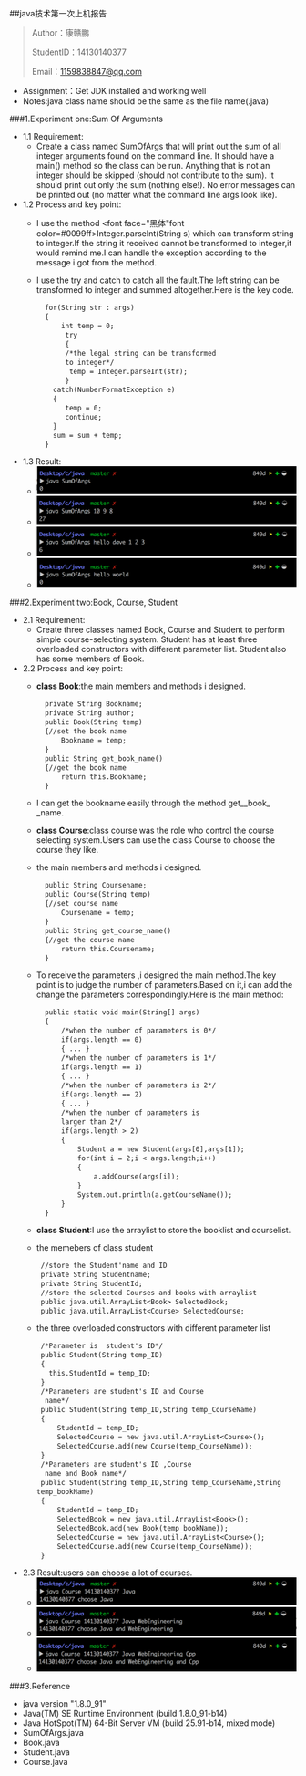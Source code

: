 ##java技术第一次上机报告

>Author：康赣鹏
>
>StudentID：14130140377
>
>Email：1159838847@qq.com

* Assignment：Get JDK installed and working well
* Notes:java class name should be the same as the file name(.java)

###1.Experiment one:Sum Of Arguments

* 1.1 Requirement:
	* Create a class named SumOfArgs that will print out the sum of all integer arguments found on the command line. It should have a main() method so the class can be run. Anything that is not an integer should be skipped (should not contribute to the sum). It should print out only the sum (nothing else!). No error messages can be printed out (no matter what the command line args look like). 
* 1.2 Process and key point:
	* I use the method <font face="黑体"font color=#0099ff>Integer.parseInt(String s)</font> which can transform string to integer.If the string it received cannot be transformed to integer,it would remind me.I can handle the exception according to the message i got from the method.
	* I use the try and catch to catch all the fault.The left string can be transformed to integer and summed altogether.Here is the key code.

			for(String str : args)
	 	   	{
  			    int temp = 0;
 			     try
 			     {
 			     /*the legal string can be transformed 
 			     to integer*/
  			      temp = Integer.parseInt(str);
  			     }
 		   	  catch(NumberFormatException e)
 		   	  {
		   	     temp = 0;
		   	     continue;
 		   	  }
 		   	  sum = sum + temp;
 			}
 		
 		
* 1.3 Result:
	* ![](1.png)
	* ![](2.png)
	* ![](3.png)
	* ![](4.png)

###2.Experiment two:Book, Course, Student

* 2.1 Requirement:
	* Create three classes named Book, Course and Student to perform simple course-selecting system. Student has at least three overloaded constructors with different parameter list. Student also has some members of Book.
* 2.2 Process and key point:
	* __class Book__:the main members and methods i designed.

			private String Bookname;
			private String author;
  			public Book(String temp)
  			{//set the book name
    			Bookname = temp;
  			}
  			public String get_book_name()
  			{//get the book name
    			return this.Bookname;
  			}

	* I can get the bookname easily through the method get__book_ _name.
	* __class Course__:class course was the role who control the course selecting system.Users can use the class Course to choose the course they like.
	* the main members and methods i designed.

			public String Coursename;
  			public Course(String temp)
  			{//set course name
    			Coursename = temp;
  			}
  			public String get_course_name()
  			{//get the course name
    			return this.Coursename;
  			}

	* To receive the parameters ,i designed the main method.The key point is to judge the number of parameters.Based on it,i can add the change the parameters correspondingly.Here is the main method:

			public static void main(String[] args)
  			{
  				/*when the number of parameters is 0*/
    			if(args.length == 0)
    			{ ... }
    			/*when the number of parameters is 1*/
    			if(args.length == 1)
    			{ ... }
    			/*when the number of parameters is 2*/
    			if(args.length == 2)
    			{ ... }
    			/*when the number of parameters is 
    			larger than 2*/
    			if(args.length > 2)
    			{
      				Student a = new Student(args[0],args[1]);
      				for(int i = 2;i < args.length;i++)
      				{
        				a.addCourse(args[i]);
      				}
      				System.out.println(a.getCourseName());
    			}
    		}
    		
	*  __class Student__:I use the arraylist to store the booklist and courselist.
	*  the memebers of class student
			
			//store the Student'name and ID
			private String Studentname;
  			private String StudentId;
  			//store the selected Courses and books with arraylist
  			public java.util.ArrayList<Book> SelectedBook;
  			public java.util.ArrayList<Course> SelectedCourse;
	
	*  the three overloaded constructors with different parameter list


			/*Parameter is  student's ID*/
			public Student(String temp_ID)
 			{
 			  this.StudentId = temp_ID;
  			}
  			/*Parameters are student's ID and Course
  			 name*/
  			public Student(String temp_ID,String temp_CourseName)
  			{
    			StudentId = temp_ID;
    			SelectedCourse = new java.util.ArrayList<Course>();
    			SelectedCourse.add(new Course(temp_CourseName));
  			}
  			/*Parameters are student's ID ,Course
  			 name and Book name*/
  			public Student(String temp_ID,String temp_CourseName,String temp_bookName)
  			{
    			StudentId = temp_ID;
    			SelectedBook = new java.util.ArrayList<Book>();
    			SelectedBook.add(new Book(temp_bookName));
    			SelectedCourse = new java.util.ArrayList<Course>();
    			SelectedCourse.add(new Course(temp_CourseName));
  			}
* 2.3 Result:users can choose a lot of courses.
	* ![](5.png)
	* ![](6.png)
	* ![](7.png)

###3.Reference
* java version "1.8.0_91"
* Java(TM) SE Runtime Environment (build 1.8.0_91-b14)
* Java HotSpot(TM) 64-Bit Server VM (build 25.91-b14, mixed mode)
* SumOfArgs.java
* Book.java
* Student.java
* Course.java
